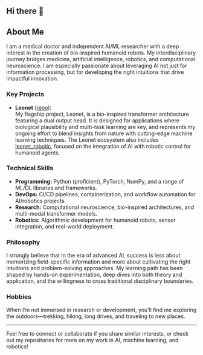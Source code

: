 ## Hi there 👋

## About Me

I am a medical doctor and independent AI/ML researcher with a deep interest in the creation of bio-inspired humanoid robots. My interdisciplinary journey bridges medicine, artificial intelligence, robotics, and computational neuroscience. I am especially passionate about leveraging AI not just for information processing, but for developing the right intuitions that drive impactful innovation.

### Key Projects

- **Leonet** ([repo](https://github.com/shilpesh619/Leonet)):  
  My flagship project, Leonet, is a bio-inspired transformer architecture featuring a dual output head. It is designed for applications where biological plausibility and multi-task learning are key, and represents my ongoing effort to blend insights from nature with cutting-edge machine learning techniques. The Leonet ecosystem also includes [leonet_robotic](https://github.com/shilpesh619/leonet_robotic), focused on the integration of AI with robotic control for humanoid agents.

### Technical Skills

- **Programming:** Python (proficient), PyTorch, NumPy, and a range of ML/DL libraries and frameworks.
- **DevOps:** CI/CD pipelines, containerization, and workflow automation for AI/robotics projects.
- **Research:** Computational neuroscience, bio-inspired architectures, and multi-modal transformer models.
- **Robotics:** Algorithmic development for humanoid robots, sensor integration, and real-world deployment.

### Philosophy

I strongly believe that in the era of advanced AI, success is less about memorizing field-specific information and more about cultivating the right intuitions and problem-solving approaches. My learning path has been shaped by hands-on experimentation, deep dives into both theory and application, and the willingness to cross traditional disciplinary boundaries.

### Hobbies

When I’m not immersed in research or development, you’ll find me exploring the outdoors—trekking, hiking, long drives, and traveling to new places.

---

Feel free to connect or collaborate if you share similar interests, or check out my repositories for more on my work in AI, machine learning, and robotics!
